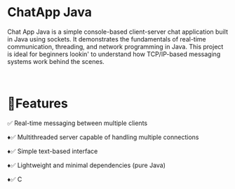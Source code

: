 <h1>ChatApp Java</h1>
<p>
  Chat App Java is a simple console-based client-server chat application built in Java using sockets. It demonstrates the fundamentals of real-time communication, threading, and network programming in Java. This project is ideal for beginners lookin' to understand how TCP/IP-based messaging systems work behind the scenes.</p> <br>
<h1> 🧠Features </h1>
<p> ✅ Real-time messaging between multiple clients </p>
<p> ♦✅ Multithreaded server capable of handling multiple connections </p>
<p> ♦✅ Simple text-based interface </p>
<p>♦✅ Lightweight and minimal dependencies (pure Java)</p>
♦✅ C
